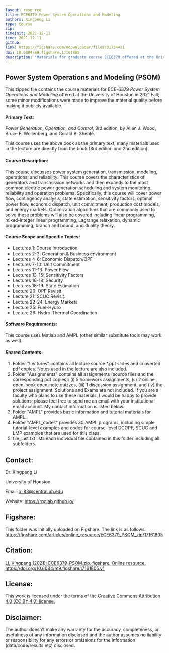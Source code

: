 ```yaml
---
layout: resource
title: ECE6379 Power System Operations and Modeling
authors: Xingpeng Li
type: Course
zip: 
timeInit: 2021-12-11
time: 2021-12-11
github:
link: https://figshare.com/ndownloader/files/31734431
doi: 10.6084/m9.figshare.17161805
description: "Materials for graduate course ECE6379 offered at the University of Houston in 2021 Fall; some modifications were made to improve the material quality"
---
```



## Power System Operations and Modeling (PSOM)
This zipped file contains the course materials for ECE-6379 *Power System Operations and Modeling* offered at the University of Houston in 2021 Fall; some minor modifications were made to improve the material quality before making it publicly available. 

#### Primary Text:
*Power Generation, Operation, and Control*, 3rd edition, by Allen J. Wood, Bruce F. Wollenberg, and Gerald B. Sheblé.

This course uses the above book as the primary text; many materials used in the lecture are directly from the book (3rd edition and 2nd edition). 

#### Course Description:
This course discusses power system generation, transmission, modeling, operations, and reliability. This course covers the characteristics of generators and transmission networks and then expands to the most common electric power generation scheduling and system monitoring, reliability and operation problems. Specifically, this course will cover power flow, contingency analysis, state estimation, sensitivity factors, optimal power flow, economic dispatch, unit commitment, production cost models, and energy markets. Optimization algorithms that are commonly used to solve these problems will also be covered including linear programming, mixed-integer linear programming, Lagrange relaxation, dynamic programming, branch and bound, and duality theory.

#### Course Scope and Specific Topics:
* Lectures 1:      Course Introduction
* Lectures 2-3:    Generation & Business environment
* Lectures 4-6:    Economic Dispatch/OPF
* Lectures 7-10:   Unit Commitment
* Lectures 11-13:  Power Flow
* Lectures 13-15:  Sensitivity Factors
* Lectures 16-18:  Security
* Lectures 18-19:  State Estimation
* Lecture 20:      OPF Revisit
* Lecture 21:      SCUC Revisit.
* Lecture 22-24:   Energy Markets
* Lecture 25:      Fuel-Hydro
* Lecture 26:      Hydro-Thermal Coordination

#### Software Requirements:
This course uses Matlab and AMPL (other similar substitute tools may work as well).

#### Shared Contents:
1. Folder "Lectures" contains all lecture source \*.ppt slides and converted pdf copies. Notes used in the lecture are also included.
2. Folder "Assignments" contains all assignments (source files and the corresponding pdf copies): (i) 5 homework assignments, (ii) 2 online open-book open-note quizzes, (iii) 1 discussion assignment, and (iv) the project assignment. Solutions and Exams are not included. If you are a faculty who plans to use these materials, I would be happy to provide solutions; please feel free to send me an email with your institutional email account. My contact information is listed below.
3. Folder "AMPL" provides basic information and tutorial materials for AMPL.
4. Folder "AMPL_codes" provides 30 AMPL programs, including simple tutorial-level examples and codes for course-level DCOPF, SCUC and LMP examples that are used for this class.
5. file_List.txt lists each individual file contained in this folder including all subfolders.


## Contact:
Dr. Xingpeng Li

University of Houston

Email: xli83@central.uh.edu

Website: https://rpglab.github.io/


## Figshare:
This folder was initially uploaded on Figshare. The link is as follows:
<a class="off" href="https://figshare.com/articles/online_resource/ECE6379_PSOM_zip/17161805"  target="_blank">https://figshare.com/articles/online_resource/ECE6379_PSOM_zip/17161805</a>


## Citation:
<a class="off" href="https://doi.org/10.6084/m9.figshare.17161805.v1"  target="_blank">Li, Xingpeng (2021): ECE6379_PSOM.zip. figshare. Online resource. https://doi.org/10.6084/m9.figshare.17161805.v1</a>


## License:
This work is licensed under the terms of the <a class="off" href="https://creativecommons.org/licenses/by/4.0/"  target="_blank">Creative Commons Attribution 4.0 (CC BY 4.0) license.</a>


## Disclaimer:
The author doesn’t make any warranty for the accuracy, completeness, or usefulness of any information disclosed and the author assumes no liability or responsibility for any errors or omissions for the information (data/code/results etc) disclosed.

